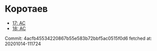 # Коротаев
- [17: AC](17.md)
- [18: AC](18.md)

Commit: 4acfb45534220867b55e583b72bbf5ac0515f0d6
 fetched at: 20201014-111724
